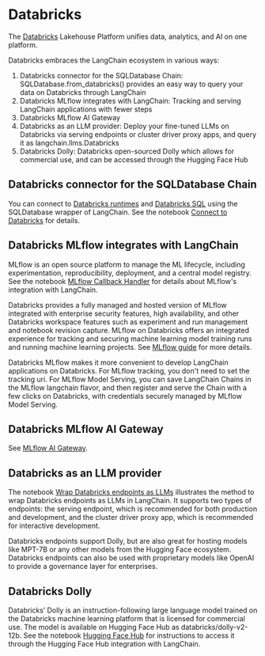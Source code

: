 Databricks
==========

The [Databricks](https://www.databricks.com/) Lakehouse Platform unifies data, analytics, and AI on one platform.

Databricks embraces the LangChain ecosystem in various ways:

1. Databricks connector for the SQLDatabase Chain: SQLDatabase.from_databricks() provides an easy way to query your data on Databricks through LangChain
2. Databricks MLflow integrates with LangChain: Tracking and serving LangChain applications with fewer steps
3. Databricks MLflow AI Gateway
4. Databricks as an LLM provider: Deploy your fine-tuned LLMs on Databricks via serving endpoints or cluster driver proxy apps, and query it as langchain.llms.Databricks
5. Databricks Dolly: Databricks open-sourced Dolly which allows for commercial use, and can be accessed through the Hugging Face Hub

Databricks connector for the SQLDatabase Chain
----------------------------------------------
You can connect to [Databricks runtimes](https://docs.databricks.com/runtime/index.html) and [Databricks SQL](https://www.databricks.com/product/databricks-sql) using the SQLDatabase wrapper of LangChain. See the notebook [Connect to Databricks](/docs/ecosystem/integrations/databricks/databricks.html) for details.

Databricks MLflow integrates with LangChain
---------------------------------------------------

MLflow is an open source platform to manage the ML lifecycle, including experimentation, reproducibility, deployment, and a central model registry. See the notebook [MLflow Callback Handler](/docs/ecosystem/integrations/mlflow_tracking.ipynb) for details about MLflow's integration with LangChain.

Databricks provides a fully managed and hosted version of MLflow integrated with enterprise security features, high availability, and other Databricks workspace features such as experiment and run management and notebook revision capture. MLflow on Databricks offers an integrated experience for tracking and securing machine learning model training runs and running machine learning projects. See [MLflow guide](https://docs.databricks.com/mlflow/index.html) for more details.

Databricks MLflow makes it more convenient to develop LangChain applications on Databricks. For MLflow tracking, you don't need to set the tracking uri. For MLflow Model Serving, you can save LangChain Chains in the MLflow langchain flavor, and then register and serve the Chain with a few clicks on Databricks, with credentials securely managed by MLflow Model Serving.

Databricks MLflow AI Gateway
----------------------------

See [MLflow AI Gateway](/docs/ecosystem/integrations/mlflow_ai_gateway).

Databricks as an LLM provider
-----------------------------

The notebook [Wrap Databricks endpoints as LLMs](/docs/modules/model_io/models/llms/integrations/databricks.html) illustrates the method to wrap Databricks endpoints as LLMs in LangChain. It supports two types of endpoints: the serving endpoint, which is recommended for both production and development, and the cluster driver proxy app, which is recommended for interactive development. 

Databricks endpoints support Dolly, but are also great for hosting models like MPT-7B or any other models from the Hugging Face ecosystem. Databricks endpoints can also be used with proprietary models like OpenAI to provide a governance layer for enterprises.

Databricks Dolly
----------------

Databricks’ Dolly is an instruction-following large language model trained on the Databricks machine learning platform that is licensed for commercial use. The model is available on Hugging Face Hub as databricks/dolly-v2-12b. See the notebook [Hugging Face Hub](/docs/modules/model_io/models/llms/integrations/huggingface_hub.html) for instructions to access it through the Hugging Face Hub integration with LangChain. 
